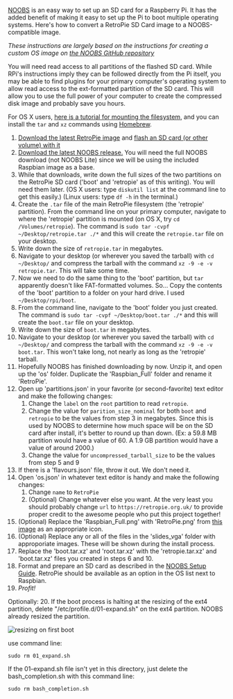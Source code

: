 [NOOBS](http://raspberrypi.org/help/noobs-setup/) is an easy way to set up an SD card for a Raspberry Pi. It has the added benefit of making it easy to set up the Pi to boot multiple operating systems. Here's how to convert a RetroPie SD Card image to a NOOBS-compatible image.

_These instructions are largely based on the instructions for creating a custom OS image on [the NOOBS GitHub repository](https://github.com/raspberrypi/noobs#how-to-create-a-custom-os-version)_

You will need read access to all partitions of the flashed SD card. While RPi's instructions imply they can be followed directly from the Pi itself, you may be able to find plugins for your primary computer's operating system to allow read access to the ext-formatted partition of the SD card. This will allow you to use the full power of your computer to create the compressed disk image and probably save you hours.

For OS X users, [here is a tutorial for mounting the filesystem](http://osxdaily.com/2014/03/20/mount-ext-linux-file-system-mac/), and you can install the `tar` and `xz` commands using [Homebrew](http://brew.sh).

1. [Download the latest RetroPie image][retropiedownload] and [flash an SD card (or other volume) with it][flashsd]
2. [Download the latest NOOBS release.][noobsdownload] You will need the full NOOBS download (not NOOBS Lite) since we will be using the included Raspbian image as a base.
3. While that downloads, write down the full sizes of the two partitions on the RetroPie SD card ('boot' and 'retropie' as of this writing). You will need them later. (OS X users: type `diskutil list` at the command line to get this easily.) (Linux users: type `df -h` in the terminal.)
4. Create the `.tar` file of the main RetroPie filesystem (the 'retropie' partition). From the command line on your primary computer, navigate to where the 'retropie' partition is mounted (on OS X, try `cd /Volumes/retropie`). The command is `sudo tar -cvpf ~/Desktop/retropie.tar ./*` and this will create the `retropie.tar` file on your desktop.
5. Write down the size of `retropie.tar` in megabytes.
6. Navigate to your desktop (or wherever you saved the tarball) with `cd ~/Desktop/` and compress the tarball with the command `xz -9 -e -v retropie.tar`. This will take some time.
7. Now we need to do the same thing to the 'boot' partition, but `tar` apparently doesn't like FAT-formatted volumes. So... Copy the contents of the 'boot' partition to a folder on your hard drive. I used `~/Desktop/rpi/boot`.
8. From the command line, navigate to the 'boot' folder you just created. The command is `sudo tar -cvpf ~/Desktop/boot.tar ./*` and this will create the `boot.tar` file on your desktop.
9. Write down the size of `boot.tar` in megabytes.
10. Navigate to your desktop (or wherever you saved the tarball) with `cd ~/Desktop/` and compress the tarball with the command `xz -9 -e -v boot.tar`. This won't take long, not nearly as long as the 'retropie' tarball.
11. Hopefully NOOBS has finished downloading by now. Unzip it, and open up the 'os' folder. Duplicate the 'Raspbian_Full' folder and rename it 'RetroPie'.
12. Open up 'partitions.json' in your favorite (or second-favorite) text editor and make the following changes:
	1. Change the `label` on the `root` partition to read `retropie`.
    2. Change the value for `parition_size_nominal` for both `boot` and `retropie` to be the values from step 3 in megabytes. Since this is used by NOOBS to determine how much space will be on the SD card after install, it's better to round up than down. (Ex: a 59.8 MB partition would have a value of 60. A 1.9 GB partition would have a value of around 2000.) 
    3. Change the value for `uncompressed_tarball_size` to be the values from step 5 and 9
13. If there is a 'flavours.json' file, throw it out. We don't need it.
14. Open 'os.json' in whatever text editor is handy and make the following changes:
	1. Change `name` to `RetroPie`
    2. (Optional) Change whatever else you want. At the very least you should probably change `url` to `https://retropie.org.uk/` to provide proper credit to the awesome people who put this project together!
15. (Optional) Replace the 'Raspbian_Full.png' with 'RetroPie.png' from [this image][rpimg] as an appropriate icon.
16. (Optional) Replace any or all of the files in the 'slides_vga' folder with approporiate images. These will be shown during the install process.
17. Replace the 'boot.tar.xz' and 'root.tar.xz' with the 'retropie.tar.xz' and 'boot.tar.xz' files you created in steps 6 and 10.
18. Format and prepare an SD card as described in the [NOOBS Setup Guide][nsg]. RetroPie should be available as an option in the OS list next to Raspbian.
19. _Profit!_

Optionally: 20. If the boot process is halting at the resizing of the ext4 partition, delete "/etc/profile.d/01-expand.sh" on the ext4 partition. NOOBS already resized the partition.

![resizing on first boot](http://www.pommehappy.fr/wp-content/uploads/2016/03/Capture-décran-2016-03-21-16.43.43.png)

use command line:

    sudo rm 01_expand.sh

If the 01-expand.sh file isn't yet in this directory, just delete the bash_completion.sh 
with this command line:

    sudo rm bash_completion.sh


[retropiedownload]: http://blog.petrockblock.com/retropie/retropie-downloads/
[flashsd]: http://elinux.org/RPi_Easy_SD_Card_Setup
[noobsdownload]: http://www.raspberrypi.org/downloads/
[nsg]: http://www.raspberrypi.org/help/noobs-setup/
[rpimg]: https://retropie.org.uk/docs/images/logo.png